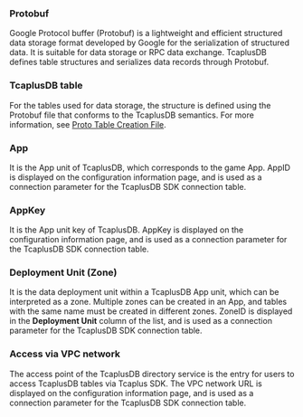 [//]: # (chinagitpath:XXXXX)

### Protobuf

Google Protocol buffer (Protobuf) is a lightweight and efficient structured data storage format developed by Google for the serialization of structured data. It is suitable for data storage or RPC data exchange. TcaplusDB defines table structures and serializes data records through Protobuf.

### TcaplusDB table

For the tables used for data storage, the structure is defined using the Protobuf file that conforms to the TcaplusDB semantics. For more information, see [Proto Table Creation File](https://intl.cloud.tencent.com/document/product/1016/30286).

### App

It is the App unit of TcaplusDB, which corresponds to the game App. AppID is displayed on the configuration information page, and is used as a connection parameter for the TcaplusDB SDK connection table.

### AppKey

It is the App unit key of TcaplusDB. AppKey is displayed on the configuration information page, and is used as a connection parameter for the TcaplusDB SDK connection table.

### Deployment Unit (Zone)

It is the data deployment unit within a TcaplusDB App unit, which can be interpreted as a zone. Multiple zones can be created in an App, and tables with the same name must be created in different zones. ZoneID is displayed in the **Deployment Unit** column of the list, and is used as a connection parameter for the TcaplusDB SDK connection table.

### Access via VPC network

The access point of the TcaplusDB directory service is the entry for users to access TcaplusDB tables via Tcaplus SDK. The VPC network URL is displayed on the configuration information page, and is used as a connection parameter for the TcaplusDB SDK connection table.





